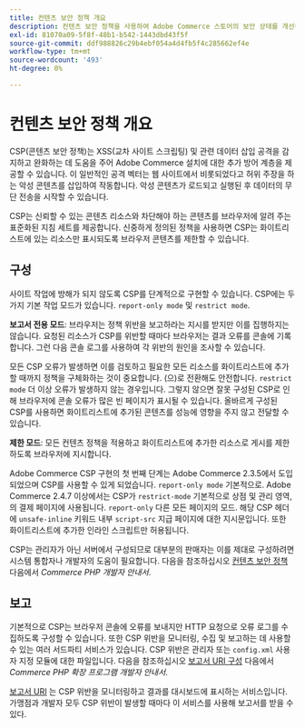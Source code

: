 ```yaml
---
title: 컨텐츠 보안 정책 개요
description: 컨텐츠 보안 정책을 사용하여 Adobe Commerce 스토어의 보안 상태를 개선하는 방법을 알아봅니다.
exl-id: 81070a09-5f8f-48b1-b542-1443dbd43f5f
source-git-commit: ddf988826c29b4ebf054a4d4fb5f4c285662ef4e
workflow-type: tm+mt
source-wordcount: '493'
ht-degree: 0%

---
```


# 컨텐츠 보안 정책 개요

CSP(콘텐츠 보안 정책)는 XSS(교차 사이트 스크립팅) 및 관련 데이터 삽입 공격을 감지하고 완화하는 데 도움을 주어 Adobe Commerce 설치에 대한 추가 방어 계층을 제공할 수 있습니다. 이 일반적인 공격 벡터는 웹 사이트에서 비롯되었다고 허위 주장을 하는 악성 콘텐츠를 삽입하여 작동합니다. 악성 콘텐츠가 로드되고 실행된 후 데이터의 무단 전송을 시작할 수 있습니다.

CSP는 신뢰할 수 있는 콘텐츠 리소스와 차단해야 하는 콘텐츠를 브라우저에 알려 주는 표준화된 지침 세트를 제공합니다. 신중하게 정의된 정책을 사용하면 CSP는 화이트리스트에 있는 리소스만 표시되도록 브라우저 콘텐츠를 제한할 수 있습니다.

## 구성

사이트 작업에 방해가 되지 않도록 CSP를 단계적으로 구현할 수 있습니다. CSP에는 두 가지 기본 작업 모드가 있습니다. `report-only mode` 및 `restrict mode`.

**보고서 전용 모드**: 브라우저는 정책 위반을 보고하라는 지시를 받지만 이를 집행하지는 않습니다. 요청된 리소스가 CSP를 위반할 때마다 브라우저는 결과 오류를 콘솔에 기록합니다. 그런 다음 콘솔 로그를 사용하여 각 위반의 원인을 조사할 수 있습니다.

모든 CSP 오류가 발생하면 이를 검토하고 필요한 모든 리소스를 화이트리스트에 추가할 때까지 정책을 구체화하는 것이 중요합니다. (으)로 전환해도 안전합니다. `restrict mode` 더 이상 오류가 발생하지 않는 경우입니다. 그렇지 않으면 잘못 구성된 CSP로 인해 브라우저에 콘솔 오류가 많은 빈 페이지가 표시될 수 있습니다. 올바르게 구성된 CSP를 사용하면 화이트리스트에 추가된 콘텐츠를 성능에 영향을 주지 않고 전달할 수 있습니다.

**제한 모드**: 모든 컨텐츠 정책을 적용하고 화이트리스트에 추가한 리소스로 게시를 제한하도록 브라우저에 지시합니다.

Adobe Commerce CSP 구현의 첫 번째 단계는 Adobe Commerce 2.3.5에서 도입되었으며 CSP를 사용할 수 있게 되었습니다. `report-only mode` 기본적으로.  Adobe Commerce 2.4.7 이상에서는 CSP가 `restrict-mode` 기본적으로 상점 및 관리 영역, 의 결제 페이지에 사용됩니다. `report-only` 다른 모든 페이지의 모드. 해당 CSP 헤더에 `unsafe-inline` 키워드 내부 `script-src` 지급 페이지에 대한 지시문입니다. 또한 화이트리스트에 추가한 인라인 스크립트만 허용됩니다.

CSP는 관리자가 아닌 서버에서 구성되므로 대부분의 판매자는 이를 제대로 구성하려면 시스템 통합자나 개발자의 도움이 필요합니다. 다음을 참조하십시오 [컨텐츠 보안 정책](https://developer.adobe.com/commerce/php/development/security/content-security-policies/) 다음에서 _Commerce PHP 개발자 안내서_.


## 보고

기본적으로 CSP는 브라우저 콘솔에 오류를 보내지만 HTTP 요청으로 오류 로그를 수집하도록 구성할 수 있습니다. 또한 CSP 위반을 모니터링, 수집 및 보고하는 데 사용할 수 있는 여러 서드파티 서비스가 있습니다. CSP 위반은 관리자 또는 `config.xml` 사용자 지정 모듈에 대한 파일입니다.  다음을 참조하십시오 [보고서 URI 구성](https://developer.adobe.com/commerce/php/development/security/content-security-policies/#report-uri-configuration) 다음에서 _Commerce PHP 확장 프로그램 개발자 안내서_.

[보고서 URI](https://report-uri.io/) 는 CSP 위반을 모니터링하고 결과를 대시보드에 표시하는 서비스입니다. 가맹점과 개발자 모두 CSP 위반이 발생할 때마다 이 서비스를 사용해 보고서를 받을 수 있다.
